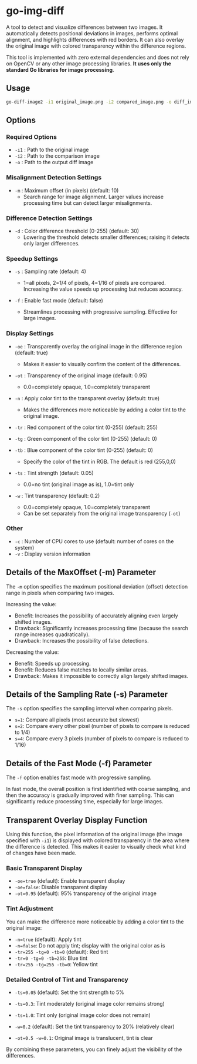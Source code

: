 # go-img-diff

A tool to detect and visualize differences between two images. It automatically detects positional deviations in images, performs optimal alignment, and highlights differences with red borders. It can also overlay the original image with colored transparency within the difference regions.

This tool is implemented with zero external dependencies and does not rely on OpenCV or any other image processing libraries. **It uses only the standard Go libraries for image processing**.

## Usage

```bash
go-diff-image2 -i1 original_image.png -i2 compared_image.png -o diff_image.png [options]
```

## Options

### Required Options

- `-i1` : Path to the original image
- `-i2` : Path to the comparison image
- `-o` : Path to the output diff image

### Misalignment Detection Settings

- `-m` : Maximum offset (in pixels) (default: 10)
  - Search range for image alignment. Larger values increase processing time but can detect larger misalignments.

### Difference Detection Settings

- `-d` : Color difference threshold (0-255) (default: 30)
  - Lowering the threshold detects smaller differences; raising it detects only larger differences.

### Speedup Settings

- `-s` : Sampling rate (default: 4)
  - 1=all pixels, 2=1/4 of pixels, 4=1/16 of pixels are compared. Increasing the value speeds up processing but reduces accuracy.

- `-f` : Enable fast mode (default: false)
  - Streamlines processing with progressive sampling. Effective for large images.

### Display Settings

- `-oe` : Transparently overlay the original image in the difference region (default: true)
  - Makes it easier to visually confirm the content of the differences.

- `-ot` : Transparency of the original image (default: 0.95)
  - 0.0=completely opaque, 1.0=completely transparent

- `-n` : Apply color tint to the transparent overlay (default: true)
  - Makes the differences more noticeable by adding a color tint to the original image.

- `-tr` : Red component of the color tint (0-255) (default: 255)
- `-tg` : Green component of the color tint (0-255) (default: 0)
- `-tb` : Blue component of the color tint (0-255) (default: 0)
  - Specify the color of the tint in RGB. The default is red (255,0,0)

- `-ts` : Tint strength (default: 0.05)
  - 0.0=no tint (original image as is), 1.0=tint only

- `-w` : Tint transparency (default: 0.2)
  - 0.0=completely opaque, 1.0=completely transparent
  - Can be set separately from the original image transparency (`-ot`)

### Other

- `-c` : Number of CPU cores to use (default: number of cores on the system)
- `-v` : Display version information

## Details of the MaxOffset (-m) Parameter

The `-m` option specifies the maximum positional deviation (offset) detection range in pixels when comparing two images.

Increasing the value:
- Benefit: Increases the possibility of accurately aligning even largely shifted images.
- Drawback: Significantly increases processing time (because the search range increases quadratically).
- Drawback: Increases the possibility of false detections.

Decreasing the value:
- Benefit: Speeds up processing.
- Benefit: Reduces false matches to locally similar areas.
- Drawback: Makes it impossible to correctly align largely shifted images.

## Details of the Sampling Rate (-s) Parameter

The `-s` option specifies the sampling interval when comparing pixels.

- `s=1`: Compare all pixels (most accurate but slowest)
- `s=2`: Compare every other pixel (number of pixels to compare is reduced to 1/4)
- `s=4`: Compare every 3 pixels (number of pixels to compare is reduced to 1/16)

## Details of the Fast Mode (-f) Parameter

The `-f` option enables fast mode with progressive sampling.

In fast mode, the overall position is first identified with coarse sampling, and then the accuracy is gradually improved with finer sampling. This can significantly reduce processing time, especially for large images.

## Transparent Overlay Display Function

Using this function, the pixel information of the original image (the image specified with `-i1`) is displayed with colored transparency in the area where the difference is detected. This makes it easier to visually check what kind of changes have been made.

### Basic Transparent Display

- `-oe=true` (default): Enable transparent display
- `-oe=false`: Disable transparent display
- `-ot=0.95` (default): 95% transparency of the original image

### Tint Adjustment

You can make the difference more noticeable by adding a color tint to the original image:

- `-n=true` (default): Apply tint
- `-n=false`: Do not apply tint; display with the original color as is
- `-tr=255 -tg=0 -tb=0` (default): Red tint
- `-tr=0 -tg=0 -tb=255`: Blue tint
- `-tr=255 -tg=255 -tb=0`: Yellow tint

### Detailed Control of Tint and Transparency

- `-ts=0.05` (default): Set the tint strength to 5%
- `-ts=0.3`: Tint moderately (original image color remains strong)
- `-ts=1.0`: Tint only (original image color does not remain)

- `-w=0.2` (default): Set the tint transparency to 20% (relatively clear)
- `-ot=0.5 -w=0.1`: Original image is translucent, tint is clear

By combining these parameters, you can finely adjust the visibility of the differences.
